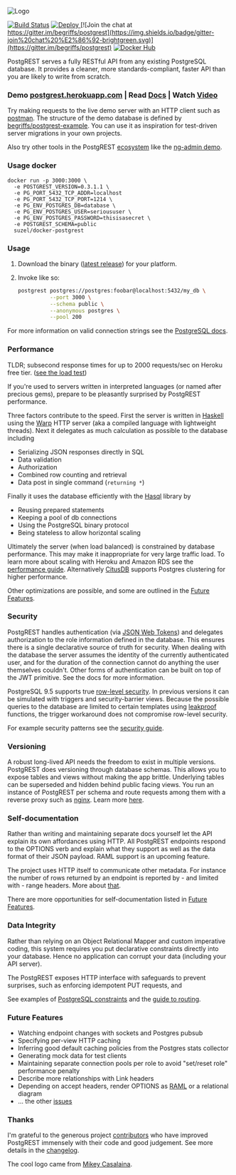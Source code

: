 ![Logo](static/logo.png "Logo")

[![Build Status](https://circleci.com/gh/begriffs/postgrest.png?style=shield&circle-token=f723c01686abf0364de1e2eaae5aff1f68bd3ff2)](https://circleci.com/gh/begriffs/postgrest/tree/master)
<a href="https://heroku.com/deploy?template=https://github.com/begriffs/postgrest">
  <img src="https://img.shields.io/badge/%E2%86%91_Deploy_to-Heroku-7056bf.svg" alt="Deploy">
</a>
[![Join the chat at https://gitter.im/begriffs/postgrest](https://img.shields.io/badge/gitter-join%20chat%20%E2%86%92-brightgreen.svg)](https://gitter.im/begriffs/postgrest)
[![Docker Hub](https://img.shields.io/badge/Docker%20Hub-%E2%86%92-blue.svg)](https://hub.docker.com/r/begriffs/postgrest/)

PostgREST serves a fully RESTful API from any existing PostgreSQL
database. It provides a cleaner, more standards-compliant, faster
API than you are likely to write from scratch.

### Demo [postgrest.herokuapp.com](https://postgrest.herokuapp.com) | Read [Docs](http://postgrest.com/) | Watch [Video](http://begriffs.com/posts/2014-12-30-intro-to-postgrest.html)


Try making requests to the live demo server with an HTTP client
such as [postman](http://www.getpostman.com/). The structure of the
demo database is defined by
[begriffs/postgrest-example](https://github.com/begriffs/postgrest-example).
You can use it as inspiration for test-driven server migrations in
your own projects.

Also try other tools in the PostgREST
[ecosystem](http://postgrest.com/install/ecosystem/) like the
[ng-admin demo](http://marmelab.com/ng-admin-postgrest).

### Usage docker

```
docker run -p 3000:3000 \
  -e POSTGREST_VERSION=0.3.1.1 \
  -e PG_PORT_5432_TCP_ADDR=localhost
  -e PG_PORT_5432_TCP_PORT=1214 \
  -e PG_ENV_POSTGRES_DB=database \
  -e PG_ENV_POSTGRES_USER=serioususer \
  -e PG_ENV_POSTGRES_PASSWORD=thisisasecret \
  -e POSTGREST_SCHEMA=public
  suzel/docker-postgrest
```

### Usage

1. Download the binary ([latest release](https://github.com/begriffs/postgrest/releases/latest))
   for your platform.
2. Invoke like so:

    ```bash
    postgrest postgres://postgres:foobar@localhost:5432/my_db \
              --port 3000 \
              --schema public \
              --anonymous postgres \
              --pool 200
    ```

For more information on valid connection strings see the
[PostgreSQL docs](http://www.postgresql.org/docs/9.4/static/libpq-connect.html#LIBPQ-CONNSTRING).

### Performance

TLDR; subsecond response times for up to 2000 requests/sec on Heroku
free tier. ([see the load
test](http://postgrest.com/admin/performance/#benchmarks))

If you're used to servers written in interpreted languages (or named
after precious gems), prepare to be pleasantly surprised by PostgREST
performance.

Three factors contribute to the speed. First the server is written
in [Haskell](https://www.haskell.org/) using the
[Warp](http://www.yesodweb.com/blog/2011/03/preliminary-warp-cross-language-benchmarks)
HTTP server (aka a compiled language with lightweight threads).
Next it delegates as much calculation as possible to the database
including

* Serializing JSON responses directly in SQL
* Data validation
* Authorization
* Combined row counting and retrieval
* Data post in single command (`returning *`)

Finally it uses the database efficiently with the
[Hasql](https://nikita-volkov.github.io/hasql-benchmarks/) library
by

* Reusing prepared statements
* Keeping a pool of db connections
* Using the PostgreSQL binary protocol
* Being stateless to allow horizontal scaling

Ultimately the server (when load balanced) is constrained by database
performance. This may make it inappropriate for very large traffic
load. To learn more about scaling with Heroku and Amazon RDS see
the [performance guide](http://postgrest.com/admin/performance/).
Alternatively [CitusDB](https://www.citusdata.com/products/what-is-citusdb)
supports Postgres clustering for higher performance.

Other optimizations are possible, and some are outlined in the
[Future Features](#future-features).

### Security

PostgREST handles authentication (via [JSON Web
Tokens](http://postgrest.com/admin/security/#json-web-tokens))
and delegates authorization to the role information defined in the
database. This ensures there is a single declarative source of truth
for security.  When dealing with the database the server assumes
the identity of the currently authenticated user, and for the
duration of the connection cannot do anything the user themselves
couldn't. Other forms of authentication can be built on top
of the JWT primitive. See the docs for more information.

PostgreSQL 9.5 supports true [row-level
security](http://www.postgresql.org/docs/9.5/static/ddl-rowsecurity.html).
In previous versions it can be simulated with triggers and
security-barrier views. Because the possible queries to the database
are limited to certain templates using
[leakproof](http://blog.2ndquadrant.com/how-do-postgresql-security_barrier-views-work/)
functions, the trigger workaround does not compromise row-level
security.

For example security patterns see the [security
guide](http://postgrest.com/admin/security/).

### Versioning

A robust long-lived API needs the freedom to exist in multiple
versions. PostgREST does versioning through database schemas. This
allows you to expose tables and views without making the app brittle.
Underlying tables can be superseded and hidden behind public facing
views. You run an instance of PostgREST per schema and route requests
among them with a reverse proxy such as [nginx](http://nginx.org).
Learn more [here](http://postgrest.com/admin/versioning/).

### Self-documentation

Rather than writing and maintaining separate docs yourself let the
API explain its own affordances using HTTP. All PostgREST endpoints
respond to the OPTIONS verb and explain what they support as well
as the data format of their JSON payload. RAML support is an upcoming
feature.

The project uses HTTP itself to communicate other metadata. For
instance the number of rows returned by an endpoint is reported by -
and limited with - range headers. More about
[that](http://begriffs.com/posts/2014-03-06-beyond-http-header-links.html).

There are more opportunities for self-documentation listed in [Future
Features](#future-features).

### Data Integrity

Rather than relying on an Object Relational Mapper and custom
imperative coding, this system requires you put declarative constraints
directly into your database. Hence no application can corrupt your
data (including your API server).

The PostgREST exposes HTTP interface with safeguards to prevent
surprises, such as enforcing idempotent PUT requests, and

See examples of [PostgreSQL
constraints](http://www.tutorialspoint.com/postgresql/postgresql_constraints.htm)
and the [guide to routing](http://postgrest.com/api/reading/).

### Future Features

* Watching endpoint changes with sockets and Postgres pubsub
* Specifying per-view HTTP caching
* Inferring good default caching policies from the Postgres stats collector
* Generating mock data for test clients
* Maintaining separate connection pools per role to avoid "set/reset
  role" performance penalty
* Describe more relationships with Link headers
* Depending on accept headers, render OPTIONS as [RAML](http://raml.org/) or a
  relational diagram
* ... the other [issues](https://github.com/begriffs/postgrest/issues)

### Thanks

I'm grateful to the generous project
[contributors](https://github.com/begriffs/postgrest/graphs/contributors)
who have improved PostgREST immensely with their code and good
judgement.  See more details in the
[changelog](https://github.com/begriffs/postgrest/blob/master/CHANGELOG.md).

The cool logo came from [Mikey Casalaina](https://github.com/casalaina).
